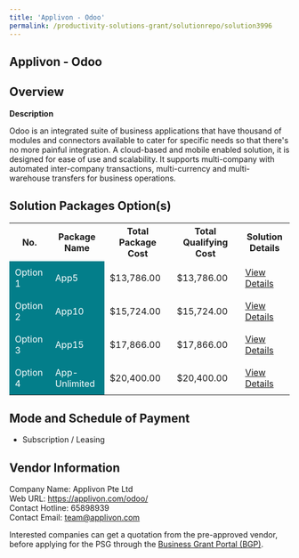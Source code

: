 ```yaml
---
title: 'Applivon - Odoo'
permalink: /productivity-solutions-grant/solutionrepo/solution3996
---
```


## Applivon - Odoo

## Overview

**Description**

Odoo is an integrated suite of business applications that have thousand of modules  and connectors available to cater for specific needs so that there's no more painful integration. A cloud-based and mobile enabled solution, it is designed for ease of use and scalability. It supports multi-company with automated inter-company transactions, multi-currency and multi-warehouse transfers for business operations.

## Solution Packages Option(s)

<table>
<tr>
<th><b>No.</b></th>
<th><b>Package Name</b></th>
<th><b>Total Package Cost</b></th>
<th><b>Total Qualifying Cost</b></th>
<th><b>Solution Details</b></th>
</tr>
<tr>
<td style='padding: 10px; background-color: #037E8A; color: #FFFFFF;'>Option 1</td>
<td style='padding: 10px; background-color: #037E8A; color: #FFFFFF;'>App5</td>
<td style='padding: 10px;'>$13,786.00</td>
<td style='padding: 10px;'>$13,786.00</td>
<td style='padding: 10px;'><a href='/images/psg/Desensitised_Applivon_Annex3_CRwef_09Feb23_Part_1.pdf' target='_blank'>View Details</a></td>
</tr>
<tr>
<td style='padding: 10px; background-color: #037E8A; color: #FFFFFF;'>Option 2</td>
<td style='padding: 10px; background-color: #037E8A; color: #FFFFFF;'>App10</td>
<td style='padding: 10px;'>$15,724.00</td>
<td style='padding: 10px;'>$15,724.00</td>
<td style='padding: 10px;'><a href='/images/psg/Desensitised_Applivon_Annex3_CRwef_09Feb23_Part_2.pdf' target='_blank'>View Details</a></td>
</tr>
<tr>
<td style='padding: 10px; background-color: #037E8A; color: #FFFFFF;'>Option 3</td>
<td style='padding: 10px; background-color: #037E8A; color: #FFFFFF;'>App15</td>
<td style='padding: 10px;'>$17,866.00</td>
<td style='padding: 10px;'>$17,866.00</td>
<td style='padding: 10px;'><a href='/images/psg/Desensitised_Applivon_Annex3_CRwef_09Feb23_Part_3.pdf' target='_blank'>View Details</a></td>
</tr>
<tr>
<td style='padding: 10px; background-color: #037E8A; color: #FFFFFF;'>Option 4</td>
<td style='padding: 10px; background-color: #037E8A; color: #FFFFFF;'>App-Unlimited</td>
<td style='padding: 10px;'>$20,400.00</td>
<td style='padding: 10px;'>$20,400.00</td>
<td style='padding: 10px;'><a href='/images/psg/Desensitised_Applivon_Annex3_CRwef_09Feb23_Part_4.pdf' target='_blank'>View Details</a></td>
</tr>
</table>

## Mode and Schedule of Payment

 - Subscription / Leasing

## Vendor Information

 Company Name: Applivon Pte Ltd<br>Web URL: https://applivon.com/odoo/ <br>Contact Hotline: 65898939 <br>Contact Email: team@applivon.com <br>

Interested companies can get a quotation from the pre-approved vendor, before applying for the PSG through the <a href='https://www.businessgrants.gov.sg/' target='_blank' rel='noopener'>Business Grant Portal (BGP)</a>.

<script src="/jquery/resize-tables.js"></script>
